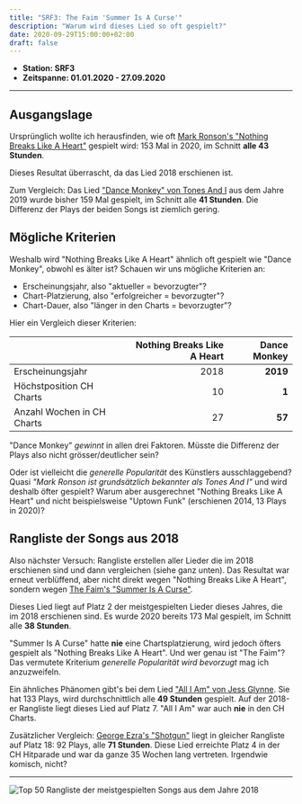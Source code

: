 ```yaml
---
title: "SRF3: The Faim 'Summer Is A Curse'"
description: "Warum wird dieses Lied so oft gespielt?"
date: 2020-09-29T15:00:00+02:00
draft: false
---
```


* **Station: SRF3**
* **Zeitspanne: 01.01.2020 - 27.09.2020**

---

## Ausgangslage

Ursprünglich wollte ich herausfinden, wie oft [Mark Ronson's "Nothing Breaks Like A Heart"](https://www.youtube.com/watch?v=p17iJHiboYA) gespielt wird: 153 Mal in 2020, im Schnitt **alle 43 Stunden**.

Dieses Resultat überrascht, da das Lied 2018 erschienen ist.

Zum Vergleich: Das Lied ["Dance Monkey" von Tones And I](https://www.youtube.com/watch?v=q0hyYWKXF0Q) aus dem Jahre 2019 wurde bisher 159 Mal gespielt, im Schnitt alle **41 Stunden**. Die Differenz der Plays der beiden Songs ist ziemlich gering.

## Mögliche Kriterien

Weshalb wird "Nothing Breaks Like A Heart" ähnlich oft gespielt wie "Dance Monkey",  obwohl es älter ist? Schauen wir uns mögliche Kriterien an:

* Erscheinungsjahr, also "aktueller = bevorzugter"?
* Chart-Platzierung, also "erfolgreicher = bevorzugter"?
* Chart-Dauer, also "länger in den Charts = bevorzugter"?

Hier ein Vergleich dieser Kriterien:

|                             | Nothing Breaks Like A Heart | Dance Monkey |
|:----------------------------|----------------------------:|-------------:|
| Erscheinungsjahr            |                        2018 |     **2019** |
| Höchstposition CH Charts    |                          10 |        **1** |
| Anzahl Wochen in CH Charts  |                          27 |       **57** |

"Dance Monkey" _gewinnt_ in allen drei Faktoren. Müsste die Differenz der Plays also nicht grösser/deutlicher sein?

Oder ist vielleicht die _generelle Popularität_ des Künstlers ausschlaggebend? Quasi _"Mark Ronson ist grundsätzlich bekannter als Tones And I"_ und wird deshalb öfter gespielt? Warum aber ausgerechnet "Nothing Breaks Like A Heart" und nicht beispielsweise "Uptown Funk" (erschienen 2014, 13 Plays in 2020)?

## Rangliste der Songs aus 2018

Also nächster Versuch: Rangliste erstellen aller Lieder die im 2018 erschienen sind und dann vergleichen (siehe ganz unten). Das Resultat war erneut verblüffend, aber nicht direkt wegen "Nothing Breaks Like A Heart", sondern wegen [The Faim's "Summer Is A Curse"](https://www.youtube.com/watch?v=7oNcPG_uXWI).

Dieses Lied liegt auf Platz 2 der meistgespielten Lieder dieses Jahres, die im 2018 erschienen sind. Es wurde 2020 bereits 173 Mal gespielt, im Schnitt alle **38 Stunden**.

"Summer Is A Curse" hatte **nie** eine Chartsplatzierung, wird jedoch öfters gespielt als "Nothing Breaks Like A Heart". Und wer genau ist "The Faim"? Das vermutete Kriterium _generelle Popularität wird bevorzugt_ mag ich anzuzweifeln.

Ein ähnliches Phänomen gibt's bei dem Lied ["All I Am" von Jess Glynne](https://www.youtube.com/watch?v=Lq6q3YJqLaQ). Sie hat 133 Plays, wird durchschnittlich alle **49 Stunden** gespielt. Auf der 2018-er Rangliste liegt dieses Lied auf Platz 7. "All I Am" war auch **nie** in den CH Charts.

Zusätzlicher Vergleich: [George Ezra's "Shotgun"](https://www.youtube.com/watch?v=v_B3qkp4nO4) liegt in gleicher Rangliste auf Platz 18: 92 Plays, alle **71 Stunden**. Diese Lied erreichte Platz 4 in der CH Hitparade und war da ganze 35 Wochen lang vertreten. Irgendwie komisch, nicht?

---

![Top 50 Rangliste der meistgespielten Songs aus dem Jahre 2018](image.png)


